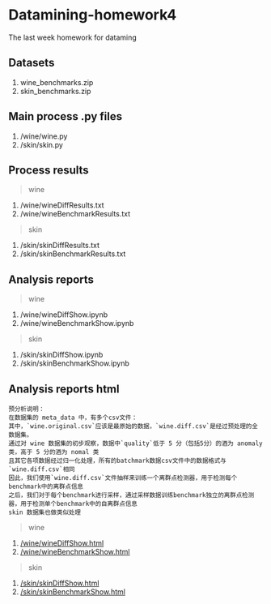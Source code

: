 # Datamining-homework4
The last week homework for dataming

## Datasets 
1. wine_benchmarks.zip
2. skin_benchmarks.zip

## Main process .py files
1. /wine/wine.py
2. /skin/skin.py

## Process results
> wine
1. /wine/wineDiffResults.txt
2. /wine/wineBenchmarkResults.txt
> skin
1. /skin/skinDiffResults.txt
2. /skin/skinBenchmarkResults.txt  

## Analysis reports
> wine
1. /wine/wineDiffShow.ipynb
2. /wine/wineBenchmarkShow.ipynb
> skin
1. /skin/skinDiffShow.ipynb
2. /skin/skinBenchmarkShow.ipynb

## Analysis reports html
```
预分析说明：
在数据集的 meta_data 中，有多个csv文件：
其中，`wine.original.csv`应该是最原始的数据，`wine.diff.csv`是经过预处理的全数据集。
通过对 wine 数据集的初步观察，数据中`quality`低于 5 分（包括5分）的酒为 anomaly 类，高于 5 分的酒为 nomal 类
且其它各项数据经过归一化处理，所有的batchmark数据csv文件中的数据格式与`wine.diff.csv`相同
因此，我们使用`wine.diff.csv`文件抽样来训练一个离群点检测器，用于检测每个benchmark中的离群点信息
之后，我们对于每个benchmark进行采样，通过采样数据训练benchmark独立的离群点检测器，用于检测单个benchmark中的自离群点信息
skin 数据集也做类似处理
```
> wine
1. [/wine/wineDiffShow.html](https://bingfenghan-bit.github.io/Datamining-homework4/wine/wineDiffShow.html)
2. [/wine/wineBenchmarkShow.html](https://bingfenghan-bit.github.io/Datamining-homework4/wine/wineBenchmarkShow.html)
> skin
1. [/skin/skinDiffShow.html](https://bingfenghan-bit.github.io/Datamining-homework4/skin/skinDiffShow.html)
2. [/skin/skinBenchmarkShow.html](https://bingfenghan-bit.github.io/Datamining-homework4/skin/skinBenchmarkShow.html)